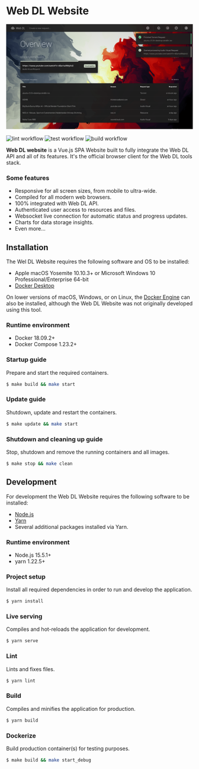 # Web DL Website
![Web DL website overview page](.github/assets/overview.png)

![lint workflow](https://github.com/web-dl-tools/website/actions/workflows/lint.yml/badge.svg)
![test workflow](https://github.com/web-dl-tools/website/actions/workflows/test.yml/badge.svg)
![build workflow](https://github.com/web-dl-tools/website/actions/workflows/build.yml/badge.svg)

**Web DL website** is a Vue.js SPA Website built to fully integrate the Web DL API and all of its features. 
It's the official browser client for the Web DL tools stack.

### Some features
* Responsive for all screen sizes, from mobile to ultra-wide.
* Compiled for all modern web browsers.
* 100% integrated with Web DL API.
* Authenticated user access to resources and files.
* Websocket live connection for automatic status and progress updates.
* Charts for data storage insights.
* Even more...

## Installation
The Wel DL Website requires the following software and OS to be installed:

- Apple macOS Yosemite 10.10.3+ or Microsoft Windows 10 Professional/Enterprise 64-bit
- [Docker Desktop](https://www.docker.com/products/docker-desktop) 

On lower versions of macOS, Windows, or on Linux, the 
[Docker Engine](https://hub.docker.com/search?offering=community&operating_system=linux&q=&type=edition)
can also be installed, although the Web DL Website was not originally developed using this tool.

### Runtime environment
- Docker 18.09.2+
- Docker Compose 1.23.2+

### Startup guide
Prepare and start the required containers.
``` bash
$ make build && make start
```

### Update guide
Shutdown, update and restart the containers.
``` bash
$ make update && make start
```

### Shutdown and cleaning up guide
Stop, shutdown and remove the running containers and all images.
``` bash
$ make stop && make clean
```

## Development
For development the Web DL Website requires the following software to be installed:
- [Node.js](https://nodejs.org/en)
- [Yarn](https://classic.yarnpkg.com/en/docs/install/#mac-stable)
- Several additional packages installed via Yarn.

### Runtime environment
- Node.js 15.5.1+
- yarn 1.22.5+

### Project setup
Install all required dependencies in order to run and develop the application.
``` bash
$ yarn install
```

### Live serving
Compiles and hot-reloads the application for development.
``` bash
$ yarn serve
```

### Lint
Lints and fixes files.
``` bash
$ yarn lint
```

### Build
Compiles and minifies the application for production.
``` bash
$ yarn build
```

### Dockerize
Build production container(s) for testing purposes.
``` bash
$ make build && make start_debug
```
